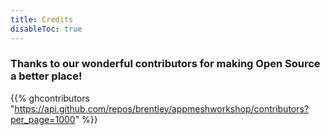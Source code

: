 ```yaml
---
title: Credits
disableToc: true
---
```


### Thanks to our wonderful contributors <i class="fas fa-heart"></i> for making Open Source a better place!

{{% ghcontributors "https://api.github.com/repos/brentley/appmeshworkshop/contributors?per_page=1000" %}}